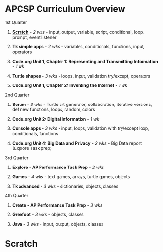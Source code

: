 # APCSP Curriculum Overview

1st Quarter 

1. [**Scratch**](#scratch) - *2 wks* - input, output, variable, script, conditional, loop, prompt, event listener

1. **Tk simple apps** - *2 wks* - variables, conditionals, functions, input, operators

1. **Code.org Unit 1, Chapter 1: Representing and Transmitting Information** - *1 wk*

1. **Turtle shapes** - *3 wks* - loops, input, validation try/except, operators

1. **Code.org Unit 1, Chapter 2: Inventing the Internet** - *1 wk*

2nd Quarter 

1. **Scrum** - *3 wks* - Turtle art generator, collaboration, iterative versions, def new functions, loops, random, colors

1. **Code.org Unit 2: Digital Information** - *1 wk*

1. **Console apps** - *3 wks* - input, loops, validation with try/except loop, conditionals, functions

1. **Code.org Unit 4: Big Data and Privacy** - *2 wks* - Big Data report (Explore Task prep)

3rd Quarter 

1. **Explore - AP Performance Task Prep** - *2 wks*

1. **Games** - *4 wks* - text games, arrays, turtle games, objects

1. **Tk advanced** - *3 wks* - dictionaries, objects, classes

4th Quarter

1. **Create - AP Performance Task Prep** - *3 wks*

1. **Greefoot** - *3 wks* - objects, classes

1. **Java** - *3 wks* - input, output, objects, classes


# Scratch


